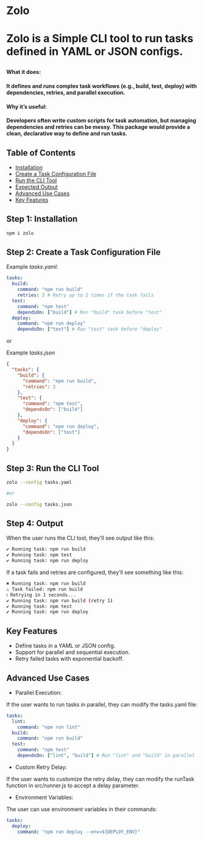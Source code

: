 <h1>Zolo<h1>

Zolo is a Simple CLI tool to run tasks defined in YAML or JSON configs.

<h4>What it does:<h4>

It defines and runs complex task workflows (e.g., build, test, deploy) with dependencies, retries, and parallel execution.

<h4>Why it’s useful:<h4>

Developers often write custom scripts for task automation, but managing dependencies and retries can be messy. This package would provide a clean, declarative way to define and run tasks.

## Table of Contents

- [Installation](#step-1-installation)
- [Create a Task Configuration File](#step-2-create-a-task-configuration-file)
- [Run the CLI Tool](#step-3-run-the-cli-tool)
- [Expected Output](#step-4-output)
- [Advanced Use Cases](#advanced-use-cases)
- [Key Features](#key-features)

## Step 1: Installation

```bash
npm i zolo
```

## Step 2: Create a Task Configuration File

Example _tasks.yaml_:

```yaml
tasks:
  build:
    command: "npm run build"
    retries: 2 # Retry up to 2 times if the task fails
  test:
    command: "npm test"
    dependsOn: ["build"] # Run "build" task before "test"
  deploy:
    command: "npm run deploy"
    dependsOn: ["test"] # Run "test" task before "deploy"
```

or

Example _tasks.json_

```json
{
  "tasks": {
    "build": {
      "command": "npm run build",
      "retries": 2
    },
    "test": {
      "command": "npm test",
      "dependsOn": ["build"]
    },
    "deploy": {
      "command": "npm run deploy",
      "dependsOn": ["test"]
    }
  }
}
```

## Step 3: Run the CLI Tool

```bash
zolo --config tasks.yaml

#or

zolo --config tasks.json
```

## Step 4: Output

When the user runs the CLI tool, they’ll see output like this:

```bash
✔ Running task: npm run build
✔ Running task: npm test
✔ Running task: npm run deploy
```

If a task fails and retries are configured, they’ll see something like this:

```bash
✖ Running task: npm run build
⚠ Task failed: npm run build
ℹ Retrying in 1 seconds...
✔ Running task: npm run build (retry 1)
✔ Running task: npm test
✔ Running task: npm run deploy
```

## Key Features

- Define tasks in a YAML or JSON config.
- Support for parallel and sequential execution.
- Retry failed tasks with exponential backoff.

## Advanced Use Cases

- Parallel Execution:

If the user wants to run tasks in parallel, they can modify the tasks.yaml file:

```yaml
tasks:
  lint:
    command: "npm run lint"
  build:
    command: "npm run build"
  test:
    command: "npm test"
    dependsOn: ["lint", "build"] # Run "lint" and "build" in parallel
```

- Custom Retry Delay:

If the user wants to customize the retry delay, they can modify the runTask function in src/runner.js to accept a delay parameter.

- Environment Variables:

The user can use environment variables in their commands:

```yaml
tasks:
  deploy:
    command: "npm run deploy --env=${DEPLOY_ENV}"
```
